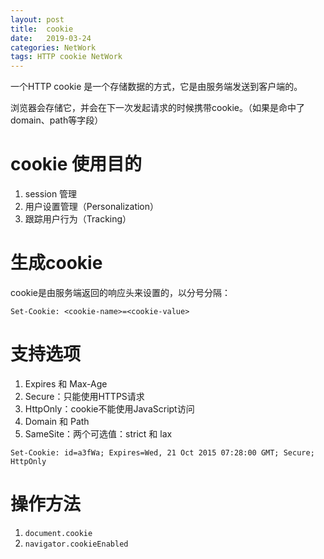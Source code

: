 ```yaml
---
layout: post
title:  cookie
date:   2019-03-24
categories: NetWork
tags: HTTP cookie NetWork
---
```


一个HTTP cookie 是一个存储数据的方式，它是由服务端发送到客户端的。

浏览器会存储它，并会在下一次发起请求的时候携带cookie。（如果是命中了domain、path等字段）

# cookie 使用目的

1. session 管理
2. 用户设置管理（Personalization）
3. 跟踪用户行为（Tracking）

# 生成cookie

cookie是由服务端返回的响应头来设置的，以分号分隔：

```http
Set-Cookie: <cookie-name>=<cookie-value>
```

# 支持选项

1. Expires 和 Max-Age
2. Secure：只能使用HTTPS请求
3. HttpOnly：cookie不能使用JavaScript访问
4. Domain 和 Path
5. SameSite：两个可选值：strict 和 lax

```http
Set-Cookie: id=a3fWa; Expires=Wed, 21 Oct 2015 07:28:00 GMT; Secure; HttpOnly
```

# 操作方法

1. `document.cookie`
2. `navigator.cookieEnabled`
